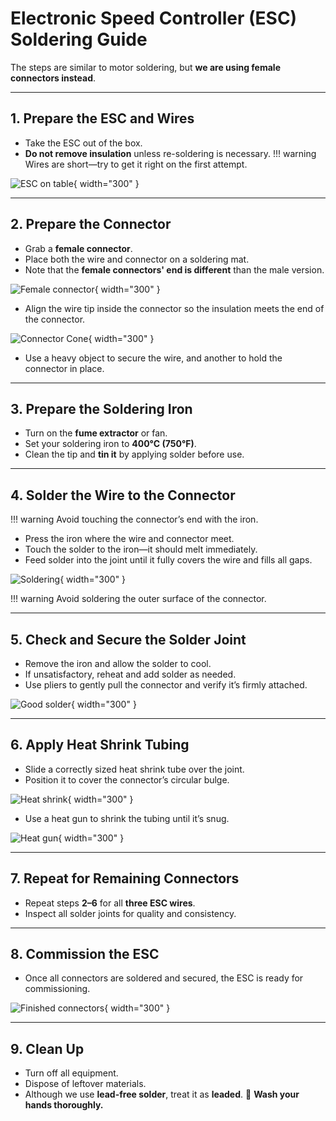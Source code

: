 # Electronic Speed Controller (ESC) Soldering Guide

The steps are similar to motor soldering, but **we are using female connectors instead**.

---

## 1. Prepare the ESC and Wires

- Take the ESC out of the box.
- **Do not remove insulation** unless re-soldering is necessary.
!!! warning
     Wires are short—try to get it right on the first attempt.


![ESC on table](../images/ESC_unsolder.jpg){ width="300" }

---

## 2. Prepare the Connector

- Grab a **female connector**.
- Place both the wire and connector on a soldering mat.
- Note that the **female connectors' end is different** than the male version.

![Female connector](../images/Female%20connector.jpg){ width="300" }

- Align the wire tip inside the connector so the insulation meets the end of the connector.

![Connector Cone](../images/fem%20cnctor%20with%20wire.jpg){ width="300" }

- Use a heavy object to secure the wire, and another to hold the connector in place.

---

## 3. Prepare the Soldering Iron

- Turn on the **fume extractor** or fan.
- Set your soldering iron to **400°C (750°F)**.
- Clean the tip and **tin it** by applying solder before use.

---

## 4. Solder the Wire to the Connector

!!! warning
     Avoid touching the connector’s end with the iron.

- Press the iron where the wire and connector meet.
- Touch the solder to the iron—it should melt immediately.
- Feed solder into the joint until it fully covers the wire and fills all gaps.

![Soldering](../images/Fem%20solder.jpg){ width="300" }

!!! warning
     Avoid soldering the outer surface of the connector.

---

## 5. Check and Secure the Solder Joint

- Remove the iron and allow the solder to cool.
- If unsatisfactory, reheat and add solder as needed.
- Use pliers to gently pull the connector and verify it’s firmly attached.

![Good solder](../images/Good%20solder.jpg){ width="300" }

---

## 6. Apply Heat Shrink Tubing

- Slide a correctly sized heat shrink tube over the joint.
- Position it to cover the connector’s circular bulge.

![Heat shrink](../images/heatshrink.jpg){ width="300" }

- Use a heat gun to shrink the tubing until it’s snug.

![Heat gun](../images/heatgun.jpg){ width="300" }

---

## 7. Repeat for Remaining Connectors

- Repeat steps **2–6** for all **three ESC wires**.
- Inspect all solder joints for quality and consistency.

---

## 8. Commission the ESC

- Once all connectors are soldered and secured, the ESC is ready for commissioning.

![Finished connectors](../images/ESC_finish.jpg){ width="300" }

---

## 9. Clean Up

- Turn off all equipment.
- Dispose of leftover materials.
- Although we use **lead-free solder**, treat it as **leaded**.  🧼 **Wash your hands thoroughly.**
